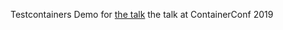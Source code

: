 Testcontainers Demo for [the talk](https://www.continuouslifecycle.de/lecture.php?id=9573&source=0) the talk at ContainerConf 2019